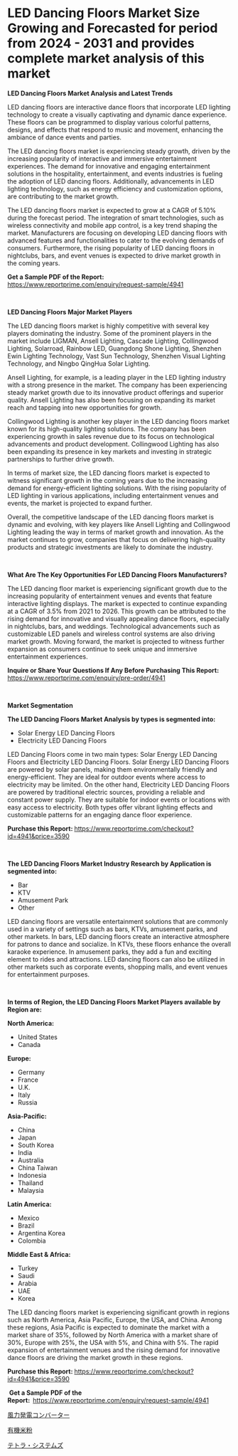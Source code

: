 <p><h1>LED Dancing Floors Market Size Growing and Forecasted for period from 2024 - 2031 and provides complete market analysis of this market</h1></p><p><strong>LED Dancing Floors Market Analysis and Latest Trends</strong></p>
<p><p>LED dancing floors are interactive dance floors that incorporate LED lighting technology to create a visually captivating and dynamic dance experience. These floors can be programmed to display various colorful patterns, designs, and effects that respond to music and movement, enhancing the ambiance of dance events and parties.</p><p>The LED dancing floors market is experiencing steady growth, driven by the increasing popularity of interactive and immersive entertainment experiences. The demand for innovative and engaging entertainment solutions in the hospitality, entertainment, and events industries is fueling the adoption of LED dancing floors. Additionally, advancements in LED lighting technology, such as energy efficiency and customization options, are contributing to the market growth.</p><p>The LED dancing floors market is expected to grow at a CAGR of 5.10% during the forecast period. The integration of smart technologies, such as wireless connectivity and mobile app control, is a key trend shaping the market. Manufacturers are focusing on developing LED dancing floors with advanced features and functionalities to cater to the evolving demands of consumers. Furthermore, the rising popularity of LED dancing floors in nightclubs, bars, and event venues is expected to drive market growth in the coming years.</p></p>
<p><strong>Get a Sample PDF of the Report:&nbsp;</strong> <a href="https://www.reportprime.com/enquiry/request-sample/4941">https://www.reportprime.com/enquiry/request-sample/4941</a></p>
<p>&nbsp;</p>
<p><strong>LED Dancing Floors Major Market Players</strong></p>
<p><p>The LED dancing floors market is highly competitive with several key players dominating the industry. Some of the prominent players in the market include LIGMAN, Ansell Lighting, Cascade Lighting, Collingwood Lighting, Solarroad, Rainbow LED, Guangdong Shone Lighting, Shenzhen Ewin Lighting Technology, Vast Sun Technology, Shenzhen Visual Lighting Technology, and Ningbo QingHua Solar Lighting.</p><p>Ansell Lighting, for example, is a leading player in the LED lighting industry with a strong presence in the market. The company has been experiencing steady market growth due to its innovative product offerings and superior quality. Ansell Lighting has also been focusing on expanding its market reach and tapping into new opportunities for growth.</p><p>Collingwood Lighting is another key player in the LED dancing floors market known for its high-quality lighting solutions. The company has been experiencing growth in sales revenue due to its focus on technological advancements and product development. Collingwood Lighting has also been expanding its presence in key markets and investing in strategic partnerships to further drive growth.</p><p>In terms of market size, the LED dancing floors market is expected to witness significant growth in the coming years due to the increasing demand for energy-efficient lighting solutions. With the rising popularity of LED lighting in various applications, including entertainment venues and events, the market is projected to expand further.</p><p>Overall, the competitive landscape of the LED dancing floors market is dynamic and evolving, with key players like Ansell Lighting and Collingwood Lighting leading the way in terms of market growth and innovation. As the market continues to grow, companies that focus on delivering high-quality products and strategic investments are likely to dominate the industry.</p></p>
<p>&nbsp;</p>
<p><strong>What Are The Key Opportunities For LED Dancing Floors Manufacturers?</strong></p>
<p><p>The LED dancing floor market is experiencing significant growth due to the increasing popularity of entertainment venues and events that feature interactive lighting displays. The market is expected to continue expanding at a CAGR of 3.5% from 2021 to 2026. This growth can be attributed to the rising demand for innovative and visually appealing dance floors, especially in nightclubs, bars, and weddings. Technological advancements such as customizable LED panels and wireless control systems are also driving market growth. Moving forward, the market is projected to witness further expansion as consumers continue to seek unique and immersive entertainment experiences.</p></p>
<p><strong>Inquire or Share Your Questions If Any Before Purchasing This Report:</strong> <a href="https://www.reportprime.com/enquiry/pre-order/4941">https://www.reportprime.com/enquiry/pre-order/4941</a></p>
<p>&nbsp;</p>
<p><strong>Market Segmentation</strong></p>
<p><strong>The LED Dancing Floors Market Analysis by types is segmented into:</strong></p>
<p><ul><li>Solar Energy LED Dancing Floors</li><li>Electricity LED Dancing Floors</li></ul></p>
<p><p>LED Dancing Floors come in two main types: Solar Energy LED Dancing Floors and Electricity LED Dancing Floors. Solar Energy LED Dancing Floors are powered by solar panels, making them environmentally friendly and energy-efficient. They are ideal for outdoor events where access to electricity may be limited. On the other hand, Electricity LED Dancing Floors are powered by traditional electric sources, providing a reliable and constant power supply. They are suitable for indoor events or locations with easy access to electricity. Both types offer vibrant lighting effects and customizable patterns for an engaging dance floor experience.</p></p>
<p><strong>Purchase this Report:&nbsp;</strong><a href="https://www.reportprime.com/checkout?id=4941&price=3590">https://www.reportprime.com/checkout?id=4941&price=3590</a></p>
<p>&nbsp;</p>
<p><strong>The LED Dancing Floors Market Industry Research by Application is segmented into:</strong></p>
<p><ul><li>Bar</li><li>KTV</li><li>Amusement Park</li><li>Other</li></ul></p>
<p><p>LED dancing floors are versatile entertainment solutions that are commonly used in a variety of settings such as bars, KTVs, amusement parks, and other markets. In bars, LED dancing floors create an interactive atmosphere for patrons to dance and socialize. In KTVs, these floors enhance the overall karaoke experience. In amusement parks, they add a fun and exciting element to rides and attractions. LED dancing floors can also be utilized in other markets such as corporate events, shopping malls, and event venues for entertainment purposes.</p></p>
<p>&nbsp;</p>
<p><strong>In terms of Region, the LED Dancing Floors Market Players available by Region are:</strong></p>
<p>
    <p> <strong> North America: </strong>
        <ul>
            <li>United States</li>
            <li>Canada</li>
        </ul>
        </p> 
    <p> <strong> Europe: </strong>
        <ul>
            <li>Germany</li>
            <li>France</li>
            <li>U.K.</li>
            <li>Italy</li>
            <li>Russia</li>
        </ul>
        </p> 
    <p> <strong> Asia-Pacific: </strong>
        <ul>
            <li>China</li>
            <li>Japan</li>
            <li>South Korea</li>
            <li>India</li>
            <li>Australia</li>
            <li>China Taiwan</li>
            <li>Indonesia</li>
            <li>Thailand</li>
            <li>Malaysia</li>
        </ul>
        </p> 
    <p> <strong> Latin America: </strong>
        <ul>
            <li>Mexico</li>
            <li>Brazil</li>
            <li>Argentina Korea</li>
            <li>Colombia</li>
        </ul>
        </p> 
    <p> <strong> Middle East & Africa: </strong>
        <ul>
            <li>Turkey</li>
            <li>Saudi</li>
            <li>Arabia</li>
            <li>UAE</li>
            <li>Korea</li>
        </ul>
    </p>
    </p>
<p><p>The LED dancing floors market is experiencing significant growth in regions such as North America, Asia Pacific, Europe, the USA, and China. Among these regions, Asia Pacific is expected to dominate the market with a market share of 35%, followed by North America with a market share of 30%, Europe with 25%, the USA with 5%, and China with 5%. The rapid expansion of entertainment venues and the rising demand for innovative dance floors are driving the market growth in these regions.</p></p>
<p><strong>Purchase this Report: </strong><a href="https://www.reportprime.com/checkout?id=4941&price=3590">https://www.reportprime.com/checkout?id=4941&price=3590</a></p>
<p>&nbsp;<strong>Get a Sample PDF of the Report:&nbsp;&nbsp;</strong><a href="https://www.reportprime.com/enquiry/request-sample/4941">https://www.reportprime.com/enquiry/request-sample/4941</a></p>
<p><strong></strong></p>
<p><p><a href="https://medium.com/@tomienow6767d/%E9%A2%A8%E5%8A%9B%E7%99%BA%E9%9B%BB%E3%82%B3%E3%83%B3%E3%83%90%E3%83%BC%E3%82%BF%E5%B8%82%E5%A0%B4%E3%81%AE%E8%A6%8F%E6%A8%A1%E3%81%A8%E5%B8%82%E5%A0%B4%E5%8B%95%E5%90%91-%E5%AE%8C%E5%85%A8%E3%81%AA%E6%A5%AD%E7%95%8C%E6%A6%82%E8%A6%81-2024%E5%B9%B4%E3%81%8B%E3%82%892031%E5%B9%B4%E3%81%BE%E3%81%A7-0ea47a08ad81">風力発電コンバーター</a></p><p><a href="https://medium.com/@jefferyyan895/%E3%82%AA%E3%83%BC%E3%82%AC%E3%83%8B%E3%83%83%E3%82%AF%E7%B1%B3%E7%B2%89%E5%B8%82%E5%A0%B4%E3%81%AE%E8%AA%BF%E6%9F%BB%E3%83%AC%E3%83%9D%E3%83%BC%E3%83%88-%E3%81%9D%E3%81%AE%E6%AD%B4%E5%8F%B2%E3%81%A82031%E5%B9%B4%E3%81%8B%E3%82%892031%E5%B9%B4%E3%81%BE%E3%81%A7%E3%81%AE%E4%BA%88%E6%B8%AC-c173d499ce12">有機米粉</a></p><p><a href="https://medium.com/@phillipbarnett65/tetra%E3%82%B7%E3%82%B9%E3%83%86%E3%83%A0%E3%81%AE%E5%B8%82%E5%A0%B4%E8%AA%BF%E6%9F%BB%E3%83%AC%E3%83%9D%E3%83%BC%E3%83%88-%E3%81%9D%E3%81%AE%E6%AD%B4%E5%8F%B2%E3%81%A8%E4%BA%88%E6%B8%AC2024%E5%B9%B4%E3%81%8B%E3%82%892031%E5%B9%B4%E3%81%BE%E3%81%A7-5765cd4223f9">テトラ・システムズ</a></p></p>